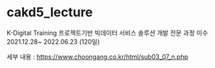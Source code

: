 # cakd5_lecture
K-Digital Training
프로젝트기반 빅데이터 서비스 솔루션 개발 전문 과정 이수  
2021.12.28~ 2022.06.23 (120일)

세부 내용 :
https://www.choongang.co.kr/html/sub03_07_n.php




